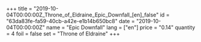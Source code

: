 +++
title = "2019-10-04T00:00:00Z_Throne_of_Eldraine_Epic_Downfall_[en]_false"
id = "63da83fe-fa59-40cb-a42e-e1b14b650bc8"
date = "2019-10-04T00:00:00Z"
name = "Epic Downfall"
lang = ["en"]
price = "0.14"
quantity = 4
foil = false
set = "Throne of Eldraine"
+++
